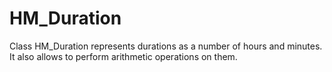 # HM_Duration
Class HM_Duration represents durations as a number of hours and minutes. It also allows to perform arithmetic operations on them.
